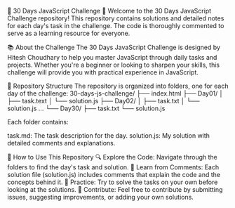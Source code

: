 🌟 30 Days JavaScript Challenge 🌟
Welcome to the 30 Days JavaScript Challenge repository! This repository contains solutions and detailed notes for each day's task in the challenge. The code is thoroughly commented to serve as a learning resource for everyone.

📚 About the Challenge
The 30 Days JavaScript Challenge is designed by Hitesh Choudhary to help you master JavaScript through daily tasks and projects. Whether you're a beginner or looking to sharpen your skills, this challenge will provide you with practical experience in JavaScript.

📂 Repository Structure
The repository is organized into folders, one for each day of the challenge:
30-days-js-challenge/
├── index.html
├── Day01/
│   ├── task.text
│   └── solution.js
├── Day02/
│   ├── task.txt
│   └── solution.js
...
└── Day30/
    ├── task.txt
    └── solution.js

Each folder contains:

task.md: The task description for the day.
solution.js: My solution with detailed comments and explanations.

🚀 How to Use This Repository
🔍 Explore the Code: Navigate through the folders to find the day's task and solution.
📝 Learn from Comments: Each solution file (solution.js) includes comments that explain the code and the concepts behind it.
💪 Practice: Try to solve the tasks on your own before looking at the solutions.
🤝 Contribute: Feel free to contribute by submitting issues, suggesting improvements, or adding your own solutions.

